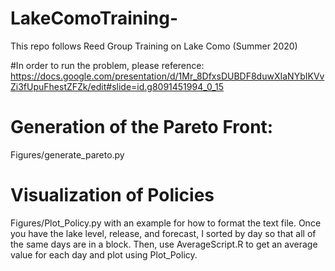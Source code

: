 # LakeComoTraining-
This repo follows Reed Group Training on Lake Como (Summer 2020)

#In order to run the problem, please reference: https://docs.google.com/presentation/d/1Mr_8DfxsDUBDF8duwXIaNYbIKVvZi3fUpuFhestZFZk/edit#slide=id.g8091451994_0_15

# Generation of the Pareto Front: 
Figures/generate_pareto.py

# Visualization of Policies 
Figures/Plot_Policy.py with an example for how to format the text file. Once you have the lake level, release, and forecast, I sorted by day so that all of the same days are in a block. Then, use AverageScript.R to get an average value for each day and plot using Plot_Policy.
